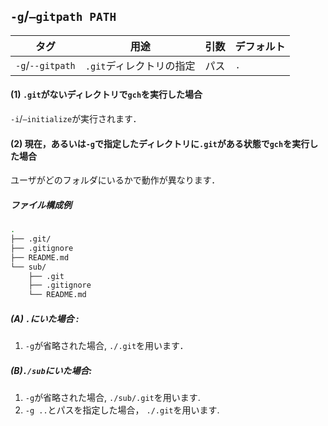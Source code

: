 ## `-g`/`—gitpath PATH`
| タグ   | 用途         |  引数    | デフォルト |
| --------------- | --------------------------------- | ---- | --------------- |
| `-g`/`--gitpath`   | `.git`ディレクトリの指定          |   パス   | `.` |

#### (1) `.git`がないディレクトリで`gch`を実行した場合

`-i`/`—initialize`が実行されます．

#### (2)  現在，あるいは`-g`で指定したディレクトリに`.git`がある状態で`gch`を実行した場合

ユーザがどのフォルダにいるかで動作が異なります．
##### ファイル構成例
```bash
.
├── .git/
├── .gitignore
├── README.md
└── sub/
    ├── .git
    ├── .gitignore
    └── README.md
```

##### (A) `.`にいた場合 :

1. `-g`が省略された場合, `./.git`を用います．


##### (B)`./sub`にいた場合:
  1. `-g`が省略された場合, `./sub/.git`を用います.
  2. `-g ..`とパスを指定した場合， `./.git`を用います.

